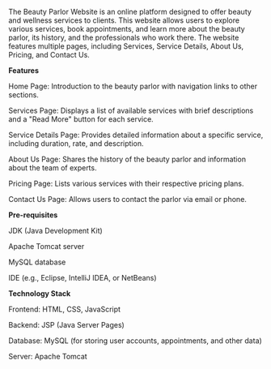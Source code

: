 The Beauty Parlor Website is an online platform designed to offer beauty and wellness services to clients. This website allows users to explore various services, book appointments, and learn more about the beauty parlor, its history, and the professionals who work there. The website features multiple pages, including Services, Service Details, About Us, Pricing, and Contact Us.

**Features**

Home Page: Introduction to the beauty parlor with navigation links to other sections.

Services Page: Displays a list of available services with brief descriptions and a "Read More" button for each service.

Service Details Page: Provides detailed information about a specific service, including duration, rate, and description.

About Us Page: Shares the history of the beauty parlor and information about the team of experts.

Pricing Page: Lists various services with their respective pricing plans.

Contact Us Page: Allows users to contact the parlor via email or phone.

**Pre-requisites**

JDK (Java Development Kit)

Apache Tomcat server

MySQL database

IDE (e.g., Eclipse, IntelliJ IDEA, or NetBeans)

**Technology Stack**

Frontend: HTML, CSS, JavaScript

Backend: JSP (Java Server Pages)

Database: MySQL (for storing user accounts, appointments, and other data)

Server: Apache Tomcat


